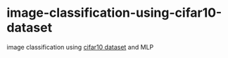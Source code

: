 # image-classification-using-cifar10-dataset
image classification using [cifar10 dataset](https://www.cs.toronto.edu/~kriz/cifar.html) and MLP
